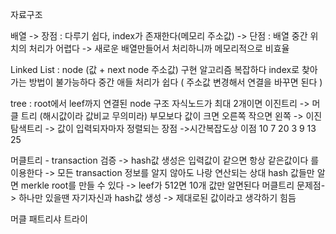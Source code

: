 자료구조

배열 -> 장점 : 다루기 쉽다, index가 존재한다(메모리 주소값)
    -> 단점 : 배열 중간 위치의 처리가 어렵다 -> 새로운 배열만들어서 처리하니까 메모리적으로 비효율

Linked List : node (값 + next node 주소값)
    구현 알고리즘 복잡하다 
    index로 찾아가는 방법이 불가능하다
    중간 애들 처리가 쉽다 ( 주소값 변경해서 연결을 바꾸면 된다 ) 

tree : root에서 leef까지 연결된 node 구조
    자식노드가 최대 2개이면 이진트리 -> 머클 트리 (해시값이라 값비교 무의미라)
    부모보다 값이 크면 오른쪽 작으면 왼쪽 -> 이진탐색트리 -> 값이 입력되자마자 정렬되는 장점 ->시간복잡도상 이점
        10
      7    20
    3  9  13 25

머클트리 - transaction 검증 
            -> hash값 생성은 입력값이 같으면 항상 같은값이다 를 이용한다
            -> 모든 transaction 정보를 알지 않아도 나랑 연산되는 상대 hash 값들만 알면 merkle root를 만들 수 있다
            -> leef가 512면 10개 값만 알면된다
머클트리 문제점-> 하나만 있을땐 자기자신과 hash값 생성 -> 제대로된 값이라고 생각하기 힘듬

머클 패트리샤 트라이